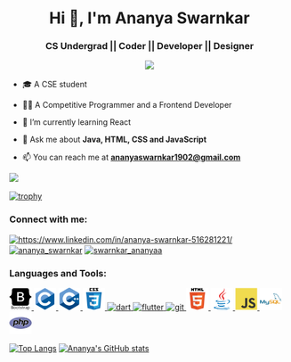 <h1 align="center">Hi 👋, I'm Ananya Swarnkar</h1>
<h3 align="center">CS Undergrad || Coder || Developer || Designer</h3>
                                                      
 <p align="center">
  <img 
    width="400"
    src="https://cdn.dribbble.com/users/1428359/screenshots/4789906/media/6a69cc1cf11e3a2f5f3b7a95a8aef4ca.gif"
  >
</p>

- 🎓  A CSE student                                                      
                                                      
- 👩‍💻 A Competitive Programmer and a Frontend Developer

- 🌱 I’m currently learning React

- 💬 Ask me about **Java, HTML, CSS and JavaScript**

- 📫 You can reach me at **ananyaswarnkar1902@gmail.com**

![](https://komarev.com/ghpvc/?username=ananyaswarnkar&color=DC143C)

[![trophy](https://github-profile-trophy.vercel.app/?username=ananyaswarnkar&theme=algolia)](https://github.com/ananyaswarnkar/github-profile-trophy)

<h3 align="left">Connect with me:</h3>
<p align="left">
<a href="https://linkedin.com/in/https://www.linkedin.com/in/ananya-swarnkar-516281221/" target="blank"><img align="center" src="https://raw.githubusercontent.com/rahuldkjain/github-profile-readme-generator/master/src/images/icons/Social/linked-in-alt.svg" alt="https://www.linkedin.com/in/ananya-swarnkar-516281221/" height="30" width="40" /></a>
<a href="https://instagram.com/ananya_swarnkar" target="blank"><img align="center" src="https://raw.githubusercontent.com/rahuldkjain/github-profile-readme-generator/master/src/images/icons/Social/instagram.svg" alt="ananya_swarnkar" height="30" width="40" /></a>
<a href="https://www.hackerrank.com/swarnkar_ananyaa" target="blank"><img align="center" src="https://raw.githubusercontent.com/rahuldkjain/github-profile-readme-generator/master/src/images/icons/Social/hackerrank.svg" alt="swarnkar_ananyaa" height="30" width="40" /></a>
</p>

<h3 align="left">Languages and Tools:</h3>
<p align="left"> <a href="https://getbootstrap.com" target="_blank" rel="noreferrer"> <img src="https://raw.githubusercontent.com/devicons/devicon/master/icons/bootstrap/bootstrap-plain-wordmark.svg" alt="bootstrap" width="40" height="40"/> </a> <a href="https://www.cprogramming.com/" target="_blank" rel="noreferrer"> <img src="https://raw.githubusercontent.com/devicons/devicon/master/icons/c/c-original.svg" alt="c" width="40" height="40"/> </a> <a href="https://www.w3schools.com/cpp/" target="_blank" rel="noreferrer"> <img src="https://raw.githubusercontent.com/devicons/devicon/master/icons/cplusplus/cplusplus-original.svg" alt="cplusplus" width="40" height="40"/> </a> <a href="https://www.w3schools.com/css/" target="_blank" rel="noreferrer"> <img src="https://raw.githubusercontent.com/devicons/devicon/master/icons/css3/css3-original-wordmark.svg" alt="css3" width="40" height="40"/> </a> <a href="https://dart.dev" target="_blank" rel="noreferrer"> <img src="https://www.vectorlogo.zone/logos/dartlang/dartlang-icon.svg" alt="dart" width="40" height="40"/> </a> <a href="https://flutter.dev" target="_blank" rel="noreferrer"> <img src="https://www.vectorlogo.zone/logos/flutterio/flutterio-icon.svg" alt="flutter" width="40" height="40"/> </a> <a href="https://git-scm.com/" target="_blank" rel="noreferrer"> <img src="https://www.vectorlogo.zone/logos/git-scm/git-scm-icon.svg" alt="git" width="40" height="40"/> </a> <a href="https://www.w3.org/html/" target="_blank" rel="noreferrer"> <img src="https://raw.githubusercontent.com/devicons/devicon/master/icons/html5/html5-original-wordmark.svg" alt="html5" width="40" height="40"/> </a> <a href="https://www.java.com" target="_blank" rel="noreferrer"> <img src="https://raw.githubusercontent.com/devicons/devicon/master/icons/java/java-original.svg" alt="java" width="40" height="40"/> </a> <a href="https://developer.mozilla.org/en-US/docs/Web/JavaScript" target="_blank" rel="noreferrer"> <img src="https://raw.githubusercontent.com/devicons/devicon/master/icons/javascript/javascript-original.svg" alt="javascript" width="40" height="40"/> </a> <a href="https://www.mysql.com/" target="_blank" rel="noreferrer"> <img src="https://raw.githubusercontent.com/devicons/devicon/master/icons/mysql/mysql-original-wordmark.svg" alt="mysql" width="40" height="40"/> </a> <a href="https://www.php.net" target="_blank" rel="noreferrer"> <img src="https://raw.githubusercontent.com/devicons/devicon/master/icons/php/php-original.svg" alt="php" width="40" height="40"/> </a> </p>

[![Top Langs](https://github-readme-stats.vercel.app/api/top-langs/?username=ananyaswarnkar&layout=compact&langs_count=10&card_width=350&theme=transparent)](https://github.com/ananyaswarnkar/github-readme-stats) 
[![Ananya's GitHub stats](https://github-readme-stats.vercel.app/api?username=ananyaswarnkar&rank_icon=github&theme=transparent)](https://github.com/ananyaswarnkar/github-readme-stats)
